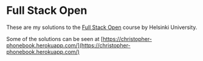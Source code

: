 # Full Stack Open

These are my solutions to the [Full Stack Open](https://fullstackopen.com/) course by Helsinki University.

Some of the solutions can be seen at [https://christopher-phonebook.herokuapp.com/](https://christopher-phonebook.herokuapp.com/)
